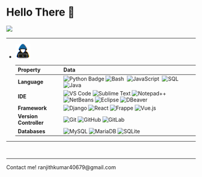 <h1>Hello There 👋</h1>
<a href="https://github.com/DenverCoder1/readme-typing-svg">
  <img src="https://readme-typing-svg.herokuapp.com/?lines=FullStack%20Developer;Every%20day%20has%20new%20Experience;Keep%20Doing%20Good&font=Fira%20Code&center=true&width=440&height=45&color=add8e6&vCenter=true&size=22">
</a>


<hr>

- 
  <img src = "https://github.com/0xAbdulKhalid/0xAbdulKhalid/raw/main/assets/mdImages/about_me.gif" width = 40px>


     | Property                                        | Data                                                                                                                                                                                                                                                                                                                                                        |                                         
     |-------------------------------------------------|-------------------------------------------------------------------------------------------------------------------------------------------------------------------------------------------------------------------------------------------------------------------------------------------------------------------------------------------------------------|
     | **Language**                                    | ![Python Badge](https://img.shields.io/badge/-Python-3776AB?style=flat&logo=Python&logoColor=white) ![Bash](https://img.shields.io/badge/-Bash-444444?style=flat&logo=GnuBash)&nbsp; ![JavaScript](https://img.shields.io/badge/-JavaScript-444444?style=flat&logo=JavaScript)&nbsp; ![SQL](https://img.shields.io/badge/-SQL-444444?style=flat&logo=MySQL) ![Java](https://img.shields.io/badge/-Java-444444?style=flat&logo=java) |
     | **IDE**                                         | ![VS Code](https://img.shields.io/badge/-VS_Code-444444?style=flat&logo=visual-studio-code) ![Sublime Text](https://img.shields.io/badge/-Sublime_Text-444444?style=flat&logo=sublime-text)  ![Notepad++](https://img.shields.io/badge/-Notepad++-444444?style=flat&logo=notepad++) ![NetBeans](https://img.shields.io/badge/-NetBeans-444444?style=flat&logo=apache-netbeans-ide) ![Eclipse](https://img.shields.io/badge/-Eclipse-444444?style=flat&logo=eclipse-ide) ![DBeaver](https://img.shields.io/badge/-DBeaver-005C95?style=flat&logo=dbeaver)|
     |**Framework**                                    | ![Django](https://img.shields.io/badge/-Django-444444?style=flat&logo=django) ![React](https://img.shields.io/badge/-React-444444?style=flat&logo=react) ![Frappe](https://img.shields.io/badge/-Frappe-444444?style=flat&logo=frappe) ![Vue.js](https://img.shields.io/badge/-Vue.js-444444?style=flat&logo=vue.js)|
     |**Version Controller**                           | ![Git](https://img.shields.io/badge/-Git-444444?style=flat&logo=git) ![GitHub](https://img.shields.io/badge/-GitHub-444444?style=flat&logo=github) ![GitLab](https://img.shields.io/badge/-GitLab-444444?style=flat&logo=gitlab) |
     |**Databases**                                    | ![MySQL](https://img.shields.io/badge/-MySQL-444444?style=flat&logo=mysql) ![MariaDB](https://img.shields.io/badge/-MariaDB-444444?style=flat&logo=mariadb) ![SQLite](https://img.shields.io/badge/-SQLite-444444?style=flat&logo=sqlite) |
<hr>
  <br>
  

  <hr>
  Contact me! ranjithkumar40679@gmail.com
<!---
Ranjith3098/Ranjith3098 is a ✨ special ✨ repository because its `README.md` (this file) appears on your GitHub profile.
You can click the Preview link to take a look at your changes.
--->
